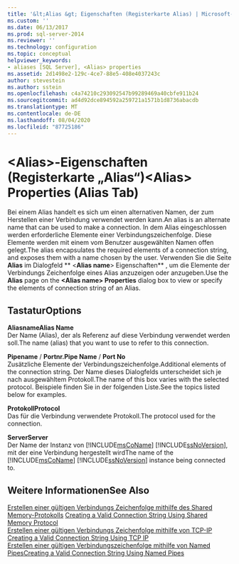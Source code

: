 ```yaml
---
title: '&lt;Alias &gt; Eigenschaften (Registerkarte Alias) | Microsoft-Dokumentation'
ms.custom: ''
ms.date: 06/13/2017
ms.prod: sql-server-2014
ms.reviewer: ''
ms.technology: configuration
ms.topic: conceptual
helpviewer_keywords:
- aliases [SQL Server], <Alias> properties
ms.assetid: 2d1498e2-129c-4ce7-88e5-408e4037243c
author: stevestein
ms.author: sstein
ms.openlocfilehash: c4a74210c293092547b99289469a40cbfe911b24
ms.sourcegitcommit: ad4d92dce894592a259721a1571b1d8736abacdb
ms.translationtype: MT
ms.contentlocale: de-DE
ms.lasthandoff: 08/04/2020
ms.locfileid: "87725186"
---
```

# <a name="ltaliasgt-properties-alias-tab"></a><span data-ttu-id="01281-102">&lt;Alias&gt;-Eigenschaften (Registerkarte „Alias“)</span><span class="sxs-lookup"><span data-stu-id="01281-102">&lt;Alias&gt; Properties (Alias Tab)</span></span>
  <span data-ttu-id="01281-103">Bei einem Alias handelt es sich um einen alternativen Namen, der zum Herstellen einer Verbindung verwendet werden kann.</span><span class="sxs-lookup"><span data-stu-id="01281-103">An alias is an alternate name that can be used to make a connection.</span></span> <span data-ttu-id="01281-104">In dem Alias eingeschlossen werden erforderliche Elemente einer Verbindungszeichenfolge. Diese Elemente werden mit einem vom Benutzer ausgewählten Namen offen gelegt.</span><span class="sxs-lookup"><span data-stu-id="01281-104">The alias encapsulates the required elements of a connection string, and exposes them with a name chosen by the user.</span></span> <span data-ttu-id="01281-105">Verwenden Sie die Seite **Alias** im Dialogfeld \*\* \<**Alias name**> Eigenschaften\*\* , um die Elemente der Verbindungs Zeichenfolge eines Alias anzuzeigen oder anzugeben.</span><span class="sxs-lookup"><span data-stu-id="01281-105">Use the **Alias** page on the **\<**Alias name**> Properties** dialog box to view or specify the elements of connection string of an Alias.</span></span>  
  
## <a name="options"></a><span data-ttu-id="01281-106">Tastatur</span><span class="sxs-lookup"><span data-stu-id="01281-106">Options</span></span>  
 <span data-ttu-id="01281-107">**Aliasname**</span><span class="sxs-lookup"><span data-stu-id="01281-107">**Alias Name**</span></span>  
 <span data-ttu-id="01281-108">Der Name (Alias), der als Referenz auf diese Verbindung verwendet werden soll.</span><span class="sxs-lookup"><span data-stu-id="01281-108">The name (alias) that you want to use to refer to this connection.</span></span>  
  
 <span data-ttu-id="01281-109">**Pipename** / **Portnr.**</span><span class="sxs-lookup"><span data-stu-id="01281-109">**Pipe Name** / **Port No**</span></span>  
 <span data-ttu-id="01281-110">Zusätzliche Elemente der Verbindungszeichenfolge.</span><span class="sxs-lookup"><span data-stu-id="01281-110">Additional elements of the connection string.</span></span> <span data-ttu-id="01281-111">Der Name dieses Dialogfelds unterscheidet sich je nach ausgewähltem Protokoll.</span><span class="sxs-lookup"><span data-stu-id="01281-111">The name of this box varies with the selected protocol.</span></span> <span data-ttu-id="01281-112">Beispiele finden Sie in der folgenden Liste.</span><span class="sxs-lookup"><span data-stu-id="01281-112">See the topics listed below for examples.</span></span>  
  
 <span data-ttu-id="01281-113">**Protokoll**</span><span class="sxs-lookup"><span data-stu-id="01281-113">**Protocol**</span></span>  
 <span data-ttu-id="01281-114">Das für die Verbindung verwendete Protokoll.</span><span class="sxs-lookup"><span data-stu-id="01281-114">The protocol used for the connection.</span></span>  
  
 <span data-ttu-id="01281-115">**Server**</span><span class="sxs-lookup"><span data-stu-id="01281-115">**Server**</span></span>  
 <span data-ttu-id="01281-116">Der Name der Instanz von [!INCLUDE[msCoName](../../includes/msconame-md.md)] [!INCLUDE[ssNoVersion](../../includes/ssnoversion-md.md)], mit der eine Verbindung hergestellt wird</span><span class="sxs-lookup"><span data-stu-id="01281-116">The name of the [!INCLUDE[msCoName](../../includes/msconame-md.md)] [!INCLUDE[ssNoVersion](../../includes/ssnoversion-md.md)] instance being connected to.</span></span>  
  
## <a name="see-also"></a><span data-ttu-id="01281-117">Weitere Informationen</span><span class="sxs-lookup"><span data-stu-id="01281-117">See Also</span></span>  
 <span data-ttu-id="01281-118">[Erstellen einer gültigen Verbindungs Zeichenfolge mithilfe des Shared Memory-Protokolls](../../../2014/tools/configuration-manager/creating-a-valid-connection-string-using-shared-memory-protocol.md) </span><span class="sxs-lookup"><span data-stu-id="01281-118">[Creating a Valid Connection String Using Shared Memory Protocol](../../../2014/tools/configuration-manager/creating-a-valid-connection-string-using-shared-memory-protocol.md) </span></span>  
 <span data-ttu-id="01281-119">[Erstellen einer gültigen Verbindungs Zeichenfolge mithilfe von TCP-IP](../../../2014/tools/configuration-manager/creating-a-valid-connection-string-using-tcp-ip.md) </span><span class="sxs-lookup"><span data-stu-id="01281-119">[Creating a Valid Connection String Using TCP IP](../../../2014/tools/configuration-manager/creating-a-valid-connection-string-using-tcp-ip.md) </span></span>  
 [<span data-ttu-id="01281-120">Erstellen einer gültigen Verbindungszeichenfolge mithilfe von Named Pipes</span><span class="sxs-lookup"><span data-stu-id="01281-120">Creating a Valid Connection String Using Named Pipes</span></span>](../../../2014/tools/configuration-manager/creating-a-valid-connection-string-using-named-pipes.md)  
  
  

